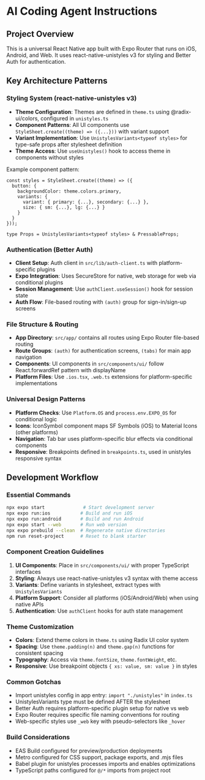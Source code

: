 # AI Coding Agent Instructions

## Project Overview
This is a universal React Native app built with Expo Router that runs on iOS, Android, and Web. It uses react-native-unistyles v3 for styling and Better Auth for authentication.

## Key Architecture Patterns

### Styling System (react-native-unistyles v3)
- **Theme Configuration**: Themes are defined in `theme.ts` using @radix-ui/colors, configured in `unistyles.ts`
- **Component Patterns**: All UI components use `StyleSheet.create((theme) => ({...}))` with variant support
- **Variant Implementation**: Use `UnistylesVariants<typeof styles>` for type-safe props after stylesheet definition
- **Theme Access**: Use `useUnistyles()` hook to access theme in components without styles

Example component pattern:
```tsx
const styles = StyleSheet.create((theme) => ({
  button: {
    backgroundColor: theme.colors.primary,
    variants: {
      variant: { primary: {...}, secondary: {...} },
      size: { sm: {...}, lg: {...} }
    }
  }
}));

type Props = UnistylesVariants<typeof styles> & PressableProps;
```

### Authentication (Better Auth)
- **Client Setup**: Auth client in `src/lib/auth-client.ts` with platform-specific plugins
- **Expo Integration**: Uses SecureStore for native, web storage for web via conditional plugins
- **Session Management**: Use `authClient.useSession()` hook for session state
- **Auth Flow**: File-based routing with `(auth)` group for sign-in/sign-up screens

### File Structure & Routing
- **App Directory**: `src/app/` contains all routes using Expo Router file-based routing
- **Route Groups**: `(auth)` for authentication screens, `(tabs)` for main app navigation
- **Components**: UI components in `src/components/ui/` follow React.forwardRef pattern with displayName
- **Platform Files**: Use `.ios.tsx`, `.web.ts` extensions for platform-specific implementations

### Universal Design Patterns
- **Platform Checks**: Use `Platform.OS` and `process.env.EXPO_OS` for conditional logic
- **Icons**: IconSymbol component maps SF Symbols (iOS) to Material Icons (other platforms)
- **Navigation**: Tab bar uses platform-specific blur effects via conditional components
- **Responsive**: Breakpoints defined in `breakpoints.ts`, used in unistyles responsive syntax

## Development Workflow

### Essential Commands
```bash
npx expo start              # Start development server
npx expo run:ios           # Build and run iOS
npx expo run:android       # Build and run Android
npx expo start --web       # Run web version
npx expo prebuild --clean  # Regenerate native directories
npm run reset-project      # Reset to blank starter
```

### Component Creation Guidelines
1. **UI Components**: Place in `src/components/ui/` with proper TypeScript interfaces
2. **Styling**: Always use react-native-unistyles v3 syntax with theme access
3. **Variants**: Define variants in stylesheet, extract types with `UnistylesVariants`
4. **Platform Support**: Consider all platforms (iOS/Android/Web) when using native APIs
5. **Authentication**: Use `authClient` hooks for auth state management

### Theme Customization
- **Colors**: Extend theme colors in `theme.ts` using Radix UI color system
- **Spacing**: Use `theme.padding(n)` and `theme.gap(n)` functions for consistent spacing
- **Typography**: Access via `theme.fontSize`, `theme.fontWeight`, etc.
- **Responsive**: Use breakpoint objects `{ xs: value, sm: value }` in styles

### Common Gotchas
- Import unistyles config in app entry: `import "./unistyles"` in `index.ts`
- UnistylesVariants type must be defined AFTER the stylesheet
- Better Auth requires platform-specific plugin setup for native vs web
- Expo Router requires specific file naming conventions for routing
- Web-specific styles use `_web` key with pseudo-selectors like `_hover`

### Build Considerations
- EAS Build configured for preview/production deployments
- Metro configured for CSS support, package exports, and .mjs files
- Babel plugin for unistyles processes imports and enables optimizations
- TypeScript paths configured for `@/*` imports from project root
